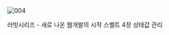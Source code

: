 ![004](https://github.com/user-attachments/assets/b4cee4ba-17c9-4ce4-b502-68c5acf8f46c)

러빗시리즈 - 새로 나온 웹개발의 시작 스벨트
4장 상태값 관리
